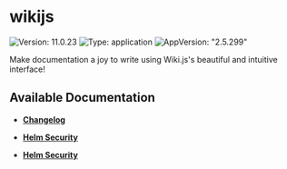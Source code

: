 # wikijs

![Version: 11.0.23](https://img.shields.io/badge/Version-11.0.23-informational?style=flat-square) ![Type: application](https://img.shields.io/badge/Type-application-informational?style=flat-square) ![AppVersion: "2.5.299"](https://img.shields.io/badge/AppVersion-"2.5.299"-informational?style=flat-square)

Make documentation a joy to write using Wiki.js's beautiful and intuitive interface!

## Available Documentation

- [**Changelog**](CHANGELOG)

- [**Helm Security**](container-security)

- [**Helm Security**](helm-security)

